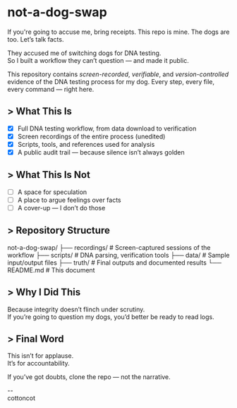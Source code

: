 # not-a-dog-swap
If you're going to accuse me, bring receipts. This repo is mine. The dogs are too. Let’s talk facts.

They accused me of switching dogs for DNA testing.  
So I built a workflow they can’t question — and made it public.

This repository contains *screen-recorded*, *verifiable*, and *version-controlled* evidence of the DNA testing process for my dog. Every step, every file, every command — right here.

## > What This Is

- [x] Full DNA testing workflow, from data download to verification  
- [x] Screen recordings of the entire process (unedited)  
- [x] Scripts, tools, and references used for analysis  
- [x] A public audit trail — because silence isn’t always golden

## > What This Is Not

- [ ] A space for speculation  
- [ ] A place to argue feelings over facts  
- [ ] A cover-up — I don’t do those

## > Repository Structure
not-a-dog-swap/
├── recordings/ # Screen-captured sessions of the workflow
├── scripts/ # DNA parsing, verification tools
├── data/ # Sample input/output files
├── truth/ # Final outputs and documented results
└── README.md # This document

## > Why I Did This

Because integrity doesn’t flinch under scrutiny.  
If you’re going to question my dogs, you’d better be ready to read logs.

## > Final Word

This isn’t for applause.  
It’s for accountability.

If you’ve got doubts, clone the repo — not the narrative.

--  
cottoncot


